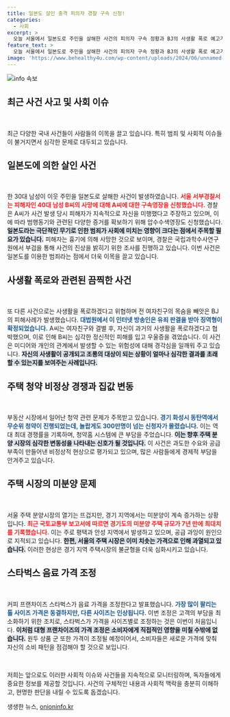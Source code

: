 ```yaml
---
title: 일본도 살인 충격 피의자 경찰 구속 신청!
categories:
  - 사회
excerpt: >
  오늘 서울에서 일본도로 주민을 살해한 사건의 피의자 구속 정황과 BJ의 사생활 폭로 예고가 비극적으로 연결된 소식, 그리고 동탄 롯데캐슬 청약 대란, 스타벅스 음료 가격 조정 소식까지! 이 모든 핫한 뉴스를 놓치지 마세요!
feature_text: >
  오늘 서울에서 일본도로 주민을 살해한 사건의 피의자 구속 정황과 BJ의 사생활 폭로 예고가 비극적으로 연결된 소식, 그리고 동탄 롯데캐슬 청약 대란, 스타벅스 음료 가격 조정 소식까지! 이 모든 핫한 뉴스를 놓치지 마세요!
image: 'https://www.behealthy4u.com/wp-content/uploads/2024/06/unnamed-file.png'
---
```


<p><img src="https://www.behealthy4u.com/wp-content/uploads/2024/06/unnamed-file.png" alt="info 속보" /></p>

<h2 data-ke-size="size26">최근 사건 사고 및 사회 이슈</h2>

<p data-ke-size="size16">&nbsp;</p>

<p>최근 다양한 국내 사건들이 사람들의 이목을 끌고 있습니다. 특히 범죄 및 사회적 이슈들이 불거지면서 심각한 문제로 대두되고 있습니다. </p>

<h2 data-ke-size="size26">일본도에 의한 살인 사건</h2>

<p data-ke-size="size16">&nbsp;</p>

<p>한 30대 남성이 이웃 주민을 일본도로 살해한 사건이 발생하였습니다. <b><span style="color: #ee2323;">서울 서부경찰서는 피해자인 40대 남성 B씨의 사망에 대해 A씨에 대한 구속영장을 신청했습니다.</span></b> 경찰은 A씨가 사건 발생 당시 피해자가 지속적으로 자신을 미행했다고 주장하고 있으며, 이에 따라 범행동기와 관련된 다양한 증거를 확보하기 위해 압수수색영장도 신청했습니다. <b><span style="background-color: #21538527;">일본도라는 극단적인 무기로 인한 범죄가 사회에 미치는 영향이 크다는 점에서 주목할 필요가 있습니다.</span></b> 피해자는 흉기에 의해 사망한 것으로 보이며, 경찰은 국립과학수사연구원에서 부검을 통해 사건의 진상을 밝히기 위한 조사를 진행하고 있습니다. 이번 사건은 일본도를 이용한 범죄라는 점에서 더욱 이목을 끌고 있습니다.</p>

<h2 data-ke-size="size26">사생활 폭로와 관련된 끔찍한 사건</h2>

<p data-ke-size="size16">&nbsp;</p>

<p>또 다른 사건으로는 사생활을 폭로하겠다고 위협하며 전 여자친구의 목숨을 빼앗은 BJ의 피해사례가 발생했습니다. <b><span style="color: #1a5490;">대법원에서 이 인터넷 방송인은 유죄 판결을 받아 징역형이 확정되었습니다.</span></b> A씨는 여자친구와 결별 후, 자신이 과거의 사생활을 폭로하겠다고 협박했으며, 이로 인해 B씨는 심각한 정신적인 피해를 입고 우울증을 겪었습니다. 이 사건은 미디어와 개인의 관계에서 발생할 수 있는 위험성에 대해 경각심을 일깨워 주고 있습니다. <b><span style="background-color: #21538527;">자신의 사생활이 공개되고 조롱의 대상이 되는 상황이 얼마나 심각한 결과를 초래할 수 있는지를 보여주는 사례입니다.</span></b> </p>

<h2 data-ke-size="size26">주택 청약 비정상 경쟁과 집값 변동</h2>

<p data-ke-size="size16">&nbsp;</p>

<p>부동산 시장에서 일어난 청약 관련 문제가 주목받고 있습니다. <b><span style="color: #1a5490;">경기 화성시 동탄역에서 무순위 청약이 진행되었는데, 놀랍게도 300만명이 넘는 신청자가 몰렸습니다.</span></b> 이는 역대 최대 경쟁률을 기록하며, 청약홈 시스템에 큰 부담을 주었습니다. <b><span style="background-color: #21538527;">이는 향후 주택 분양 시장의 심각한 변동성을 나타내는 신호가 될 것입니다.</span></b> 이 사건은 과도한 수요와 공급 부족이 만들어낸 비정상적 현상으로 평가되고 있으며, 많은 사람들에게 경제적 부담을 안겨주고 있습니다. </p>

<h2 data-ke-size="size26">주택 시장의 미분양 문제</h2>

<p data-ke-size="size16">&nbsp;</p>

<p>서울 주택 분양시장의 열기는 뜨겁지만, 경기 지역에서는 미분양이 계속 증가하는 상황입니다. <b><span style="color: #ee2323;">최근 국토교통부 보고서에 따르면 경기도의 미분양 주택 규모가 7년 만에 최대치를 기록했습니다.</span></b> 이는 주로 평택과 안성 지역에서 발생하고 있으며, 공급 과잉이 원인으로 지적되고 있습니다. <b><span style="background-color: #21538527;">한편, 서울의 주택 시장은 이미 치솟는 가격으로 인해 과열되고 있습니다.</span></b> 이러한 현상은 경기 지역 주택시장의 불균형을 더욱 심화시키고 있습니다.</p>

<h2 data-ke-size="size26">스타벅스 음료 가격 조정</h2>

<p data-ke-size="size16">&nbsp;</p>

<p>커피 프랜차이즈 스타벅스가 음료 가격을 조정한다고 발표했습니다. <b><span style="color: #1a5490;">가장 많이 팔리는 톨 사이즈 가격은 동결하지만, 다른 사이즈는 인상됩니다.</span></b> 이번 조정은 고객의 부담을 최소화하기 위한 조치로, 스타벅스가 가격을 사이즈별로 조정하는 것은 이번이 처음입니다. <b><span style="background-color: #21538527;">이처럼 대형 프랜차이즈의 가격 조정은 소비자에게 직접적인 영향을 미칠 수밖에 없습니다.</span></b> 원두 상품 군 또한 가격이 조정될 예정이어서, 소비자들은 새로운 가격에 맞춰 자신의 소비 패턴을 점검해야 할 것으로 보입니다.</p>

<p data-ke-size="size16">&nbsp;</p> 

<p>저희는 앞으로도 이러한 사회적 이슈와 사건들을 지속적으로 모니터링하며, 독자들에게 중요한 정보를 제공할 것입니다. 사건의 구체적인 내용과 사회적 맥락을 충분히 이해하고, 현명한 판단을 내릴 수 있도록 돕겠습니다.</p>
생생한 뉴스, <a href="https://onioninfo.kr" rel="dofollow">onioninfo.kr</a>



